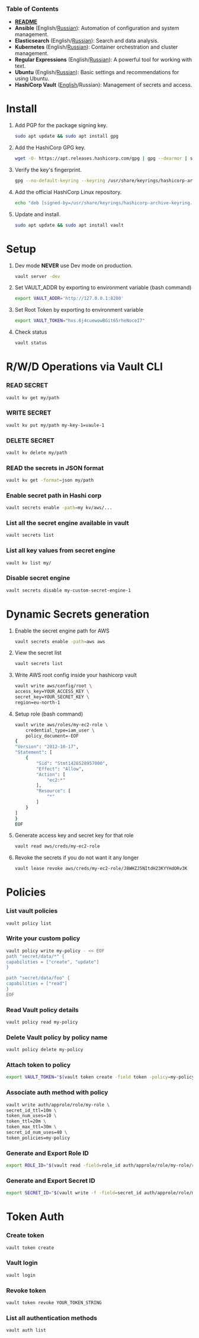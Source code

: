 ### Table of Contents
- **[README](../README.md)**
- **Ansible** (English/[Russian](../ru/ansible-ru.md)): Automation of configuration and system management.
- **Elasticsearch** (English/[Russian](../ru/elastic-ru.md)): Search and data analysis.
- **Kubernetes** (English/[Russian](../ru/kubectl-ru.md)): Container orchestration and cluster management.
- **Regular Expressions** (English/[Russian](../ru/regulars-ru.md)): A powerful tool for working with text.
- **Ubuntu** (English/[Russian](../ru/ubuntu-ru.md)): Basic settings and recommendations for using Ubuntu.
- **HashiCorp Vault** ([English](vault-en.md)/Russian): Management of secrets and access.

# Install
1. Add PGP for the package signing key. 
    ```bash
    sudo apt update && sudo apt install gpg
    ```
2. Add the HashiCorp GPG key.
    ```bash
    wget -O- https://apt.releases.hashicorp.com/gpg | gpg --dearmor | sudo tee /usr/share/keyrings/hashicorp-archive-keyring.gpg 
    ```
3. Verify the key's fingerprint. 
    ```bash
    gpg --no-default-keyring --keyring /usr/share/keyrings/hashicorp-archive-keyring.gpg --fingerprint
    ```
4. Add the official HashiCorp Linux repository.
    ```bash
    echo "deb [signed-by=/usr/share/keyrings/hashicorp-archive-keyring.gpg] https://apt.releases.hashicorp.com $(lsb_release -cs) main" | sudo tee /etc/apt/sources.list.d/hashicorp.list
    ```
5. Update and install.
    ```bash
    sudo apt update && sudo apt install vault
    ```
# Setup
1. Dev mode
    **NEVER** use Dev mode on production.
    ```bash
    vault server -dev
    ```
2. Set VAULT_ADDR by exporting to environment variable (bash command)
    ```bash
    export VAULT_ADDR='http://127.0.0.1:8200'
    ```    
3. Set Root Token by exporting to environment variable
    ```bash
    export VAULT_TOKEN="hvs.6j4cuewowBGit65rheNoceI7"
    ```
4. Check status
    ```bash
    vault status
    ```
# R/W/D Operations via Vault CLI

### READ SECRET 
```bash
vault kv get my/path 
```
### WRITE SECRET 
```bash
vault kv put my/path my-key-1=vaule-1 
```
### DELETE SECRET 
```bash
vault kv delete my/path
```
### READ the secrets in JSON format  
```bash
vault kv get -format=json my/path 
```
### Enable secret path in Hashi corp 
```bash
vault secrets enable -path=my kv/aws/...
```
### List all the secret engine available in vault
```bash
vault secrets list
```
### List all key values from secret engine
```bash
vault kv list my/
```
### Disable secret engine 
```bash
vault secrets disable my-custom-secret-engine-1
```
# Dynamic Secrets generation
1. Enable the secret engine path for AWS 
    ```bash
    vault secrets enable -path=aws aws
    ```
2. View the secret list
    ```bash
    vault secrets list
    ```
3. Write AWS root config inside your hashicorp vault
    ```bash
    vault write aws/config/root \
    access_key=YOUR_ACCESS_KEY \
    secret_key=YOUR_SECRET_KEY \
    region=eu-north-1
    ```
4. Setup role (bash command)
    ```bash
    vault write aws/roles/my-ec2-role \
        credential_type=iam_user \
        policy_document=-EOF
    {
    "Version": "2012-10-17",
    "Statement": [
        {
            "Sid": "Stmt1426528957000",
            "Effect": "Allow",
            "Action": [
                "ec2:*"
            ],
            "Resource": [
                "*"
            ]
        }
    ]
    }
    EOF
    ```
5. Generate access key and secret key for that role
    ```bash
    vault read aws/creds/my-ec2-role
    ```
6. Revoke the secrets if you do not want it any longer
    ```bash
    vault lease revoke aws/creds/my-ec2-role/J8WHZJ5NItdH23KYYHdORv3K
    ```
# Policies
### List vault policies 
```bash
vault policy list
```
### Write your custom policy 
```bash
vault policy write my-policy - << EOF
path "secret/data/*" {
capabilities = ["create", "update"]
}

path "secret/data/foo" {
capabilities = ["read"]
}
EOF
```
### Read Vault policy details 
```bash
vault policy read my-policy
```
### Delete Vault policy by policy name 
```bash
vault policy delete my-policy
```
### Attach token to policy 
```bash
export VAULT_TOKEN="$(vault token create -field token -policy=my-policy)"
```
### Associate auth method with policy 
```bash
vault write auth/approle/role/my-role \
secret_id_ttl=10m \
token_num_uses=10 \
token_ttl=20m \
token_max_ttl=30m \
secret_id_num_uses=40 \
token_policies=my-policy
```
### Generate and Export Role ID
```bash
export ROLE_ID="$(vault read -field=role_id auth/approle/role/my-role/role-id)"
```
### Generate and Export Secret ID
```bash
export SECRET_ID="$(vault write -f -field=secret_id auth/approle/role/my-role/secret-id)"
```
# Token Auth
### Create token 
```bash
vault token create
```
### Vault login
```bash
vault login 
```
### Revoke token
```bash
vault token revoke YOUR_TOKEN_STRING
```
### List all authentication methods
```bash
vault auth list
```